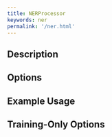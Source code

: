 ```yaml
---
title: NERProcessor 
keywords: ner
permalink: '/ner.html'
---
```


## Description

<TODO>

## Options

<TODO>

## Example Usage

<TODO>

## Training-Only Options

<TODO>